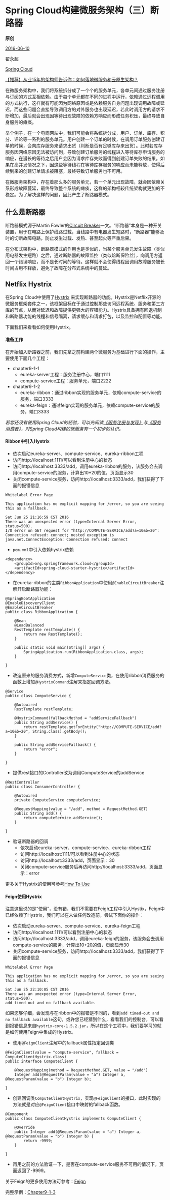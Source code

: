 # Spring Cloud构建微服务架构（三）断路器

**原创**

 [2016-06-10](https://blog.didispace.com/springcloud3/)

 翟永超

 [Spring Cloud](https://blog.didispace.com/categories/Spring-Cloud/)

[【推荐】从业15年的架构师告诉你：如何落地微服务和云原生架构？](https://blog.didispace.com/how-to-implement-microservice-and-cloud-native-architecture/)

在微服务架构中，我们将系统拆分成了一个个的服务单元，各单元间通过服务注册与订阅的方式互相依赖。由于每个单元都在不同的进程中运行，依赖通过远程调用的方式执行，这样就有可能因为网络原因或是依赖服务自身问题出现调用故障或延迟，而这些问题会直接导致调用方的对外服务也出现延迟，若此时调用方的请求不断增加，最后就会出现因等待出现故障的依赖方响应而形成任务积压，最终导致自身服务的瘫痪。

举个例子，在一个电商网站中，我们可能会将系统拆分成，用户、订单、库存、积分、评论等一系列的服务单元。用户创建一个订单的时候，在调用订单服务创建订单的时候，会向库存服务来请求出货（判断是否有足够库存来出货）。此时若库存服务因网络原因无法被访问到，导致创建订单服务的线程进入等待库存申请服务的响应，在漫长的等待之后用户会因为请求库存失败而得到创建订单失败的结果。如果在高并发情况之下，因这些等待线程在等待库存服务的响应而未能释放，使得后续到来的创建订单请求被阻塞，最终导致订单服务也不可用。

在微服务架构中，存在着那么多的服务单元，若一个单元出现故障，就会因依赖关系形成故障蔓延，最终导致整个系统的瘫痪，这样的架构相较传统架构就更加的不稳定。为了解决这样的问题，因此产生了断路器模式。

## 什么是断路器

断路器模式源于Martin Fowler的[Circuit Breaker](http://martinfowler.com/bliki/CircuitBreaker.html)一文。“断路器”本身是一种开关装置，用于在电路上保护线路过载，当线路中有电器发生短路时，“断路器”能够及时的切断故障电路，防止发生过载、发热、甚至起火等严重后果。

在分布式架构中，断路器模式的作用也是类似的，当某个服务单元发生故障（类似用电器发生短路）之后，通过断路器的故障监控（类似熔断保险丝），向调用方返回一个错误响应，而不是长时间的等待。这样就不会使得线程因调用故障服务被长时间占用不释放，避免了故障在分布式系统中的蔓延。

## Netflix Hystrix

在Spring Cloud中使用了[Hystrix](https://github.com/Netflix/Hystrix) 来实现断路器的功能。Hystrix是Netflix开源的微服务框架套件之一，该框架目标在于通过控制那些访问远程系统、服务和第三方库的节点，从而对延迟和故障提供更强大的容错能力。Hystrix具备拥有回退机制和断路器功能的线程和信号隔离，请求缓存和请求打包，以及监控和配置等功能。

下面我们来看看如何使用Hystrix。

#### 准备工作

在开始加入断路器之前，我们先拿之前构建两个微服务为基础进行下面的操作，主要使用下面几个工程：

- chapter9-1-1
  - eureka-server工程：服务注册中心，端口1111
  - compute-service工程：服务单元，端口2222
- chapter9-1-2
  - eureka-ribbon：通过ribbon实现的服务单元，依赖compute-service的服务，端口3333
  - eureka-feign：通过feign实现的服务单元，依赖compute-service的服务，端口3333

*若您还没有使用Spring Cloud的经验，可以先阅读[《服务注册与发现》](http://blog.didispace.com/springcloud1/)与[《服务消费者》](http://blog.didispace.com/springcloud2/)，对Spring Cloud构建的微服务有一个初步的认识。*

#### Ribbon中引入Hystrix

- 依次启动eureka-server、compute-service、eureka-ribbon工程
- 访问http://localhost:1111/可以看到注册中心的状态
- 访问http://localhost:3333/add，调用eureka-ribbon的服务，该服务会去调用compute-service的服务，计算出10+20的值，页面显示30
- 关闭compute-service服务，访问http://localhost:3333/add，我们获得了下面的报错信息

```
Whitelabel Error Page

This application has no explicit mapping for /error, so you are seeing this as a fallback.

Sat Jun 25 21:16:59 CST 2016
There was an unexpected error (type=Internal Server Error, status=500).
I/O error on GET request for "http://COMPUTE-SERVICE/add?a=10&b=20": Connection refused: connect; nested exception is java.net.ConnectException: Connection refused: connect
```

- `pom.xml`中引入依赖hystrix依赖

```
<dependency>
    <groupId>org.springframework.cloud</groupId>
    <artifactId>spring-cloud-starter-hystrix</artifactId>
</dependency>
```

- 在eureka-ribbon的主类`RibbonApplication`中使用`@EnableCircuitBreaker`注解开启断路器功能：

```
@SpringBootApplication
@EnableDiscoveryClient
@EnableCircuitBreaker
public class RibbonApplication {

	@Bean
	@LoadBalanced
	RestTemplate restTemplate() {
		return new RestTemplate();
	}

	public static void main(String[] args) {
		SpringApplication.run(RibbonApplication.class, args);
	}

}
```

- 改造原来的服务消费方式，新增`ComputeService`类，在使用ribbon消费服务的函数上增加`@HystrixCommand`注解来指定回调方法。

```
@Service
public class ComputeService {

    @Autowired
    RestTemplate restTemplate;

    @HystrixCommand(fallbackMethod = "addServiceFallback")
    public String addService() {
        return restTemplate.getForEntity("http://COMPUTE-SERVICE/add?a=10&b=20", String.class).getBody();
    }

    public String addServiceFallback() {
        return "error";
    }

}
```

- 提供rest接口的Controller改为调用ComputeService的addService

```
@RestController
public class ConsumerController {

    @Autowired
    private ComputeService computeService;

    @RequestMapping(value = "/add", method = RequestMethod.GET)
    public String add() {
        return computeService.addService();
    }

}
```

- 验证断路器的回调
  - 依次启动eureka-server、compute-service、eureka-ribbon工程
  - 访问http://localhost:1111/可以看到注册中心的状态
  - 访问http://localhost:3333/add，页面显示：30
  - 关闭compute-service服务后再访问http://localhost:3333/add，页面显示：error

更多关于Hystrix的使用可参考[How To Use](https://github.com/Netflix/Hystrix/wiki/How-To-Use)

#### Feign使用Hystrix

注意这里说的是“使用”，没有错，我们不需要在Feigh工程中引入Hystix，Feign中已经依赖了Hystrix，我们可以在未做任何改造前，尝试下面你的操作：

- 依次启动eureka-server、compute-service、eureka-feign工程
- 访问http://localhost:1111/可以看到注册中心的状态
- 访问http://localhost:3333/add，调用eureka-feign的服务，该服务会去调用compute-service的服务，计算出10+20的值，页面显示30
- 关闭compute-service服务，访问http://localhost:3333/add，我们获得了下面的报错信息

```
Whitelabel Error Page

This application has no explicit mapping for /error, so you are seeing this as a fallback.

Sat Jun 25 22:10:05 CST 2016
There was an unexpected error (type=Internal Server Error, status=500).
add timed-out and no fallback available.
```

如果您够仔细，会发现与在ribbon中的报错是不同的，看到`add timed-out and no fallback available`这句，或许您已经猜到什么，看看我们的控制台，可以看到报错信息来自`hystrix-core-1.5.2.jar`，所以在这个工程中，我们要学习的就是如何使用Feign中集成的Hystrix。

- 使用`@FeignClient`注解中的fallback属性指定回调类

```
@FeignClient(value = "compute-service", fallback = ComputeClientHystrix.class)
public interface ComputeClient {

    @RequestMapping(method = RequestMethod.GET, value = "/add")
    Integer add(@RequestParam(value = "a") Integer a, @RequestParam(value = "b") Integer b);

}
```

- 创建回调类`ComputeClientHystrix`，实现`@FeignClient`的接口，此时实现的方法就是对应`@FeignClient`接口中映射的fallback函数。

```
@Component
public class ComputeClientHystrix implements ComputeClient {

    @Override
    public Integer add(@RequestParam(value = "a") Integer a, @RequestParam(value = "b") Integer b) {
        return -9999;
    }

}
```

- 再用之前的方法验证一下，是否在compute-service服务不可用的情况下，页面返回了-9999。

关于Feign的更多使用方法可参考：[Feign](https://github.com/Netflix/feign)

完整示例：[Chapter9-1-3](http://git.oschina.net/didispace/SpringBoot-Learning/tree/master/Chapter9-1-3)